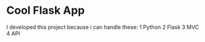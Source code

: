 Cool Flask App
========
I developed this project because i can handle these:
1 Python
2 Flask
3 MVC
4 API
